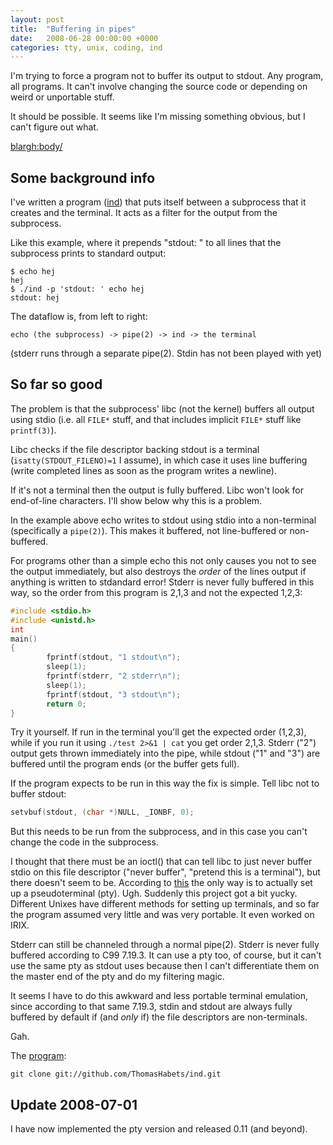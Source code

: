 ```yaml
---
layout: post
title:  "Buffering in pipes"
date:   2008-06-28 00:00:00 +0000
categories: tty, unix, coding, ind
---
```

I'm trying to force a program not to buffer its output to stdout. Any program,
all programs. It can't involve changing the source code or depending on weird
or unportable stuff.

It should be possible. It seems like I'm missing something obvious, but I
can't figure out what.

  <blargh:body/>

## Some background info

I've written a program
([ind](http://www.habets.pp.se/synscan/programs.php?prog=ind)) that
puts itself between a subprocess that it creates and the terminal. It
acts as a filter for the output from the subprocess.

Like this example, where it prepends "stdout: " to all lines that the subprocess prints to standard output:
```shell
$ echo hej
hej
$ ./ind -p 'stdout: ' echo hej
stdout: hej
```

The dataflow is, from left to right:
```
echo (the subprocess) -> pipe(2) -> ind -> the terminal
```

(stderr runs through a separate pipe(2). Stdin has not been played with yet)


## So far so good

The problem is that the subprocess' libc (not the kernel) buffers all
output using stdio (i.e. all `FILE*` stuff, and that includes implicit
`FILE*` stuff like `printf(3)`).

Libc checks if the file descriptor backing stdout is a terminal
(`isatty(STDOUT_FILENO)=1` I assume), in which case it uses line
buffering (write completed lines as soon as the program writes a newline).

If it's not a terminal then the output is fully buffered. Libc won't
look for end-of-line characters. I'll show below why this is a
problem.

In the example above echo writes to stdout using stdio into a
non-terminal (specifically a `pipe(2)`). This makes it buffered, not
line-buffered or non-buffered.

For programs other than a simple echo this not only causes you not to
see the output immediately, but also destroys the *order* of
the lines output if anything is written to stdandard error! Stderr is
never fully buffered in this way, so the order from this program is
2,1,3 and not the expected 1,2,3:


```c
#include <stdio.h>
#include <unistd.h>
int
main()
{
        fprintf(stdout, "1 stdout\n");
        sleep(1);
        fprintf(stderr, "2 stderr\n");
        sleep(1);
        fprintf(stdout, "3 stdout\n");
        return 0;
}
```

Try it yourself. If run in the terminal you'll get the expected order
(1,2,3), while if you run it using `./test 2>&1 | cat` you get order
2,1,3. Stderr ("2") output gets thrown immediately into the pipe,
while stdout ("1" and "3") are buffered until the program ends (or the
buffer gets full).

If the program expects to be run in this way the fix is simple. Tell
libc not to buffer stdout:

```c
setvbuf(stdout, (char *)NULL, _IONBF, 0);
```

But this needs to be run from the subprocess, and in this case you
can't change the code in the subprocess.

I thought that there must be an ioctl() that can tell libc to just
never buffer stdio on this file descriptor ("never buffer", "pretend
this is a terminal"), but there doesn't seem to be. According to <a
href="http://www.developerweb.net/forum/showthread.php?t=2990">this</a>
the only way is to actually set up a pseudoterminal
(pty). Ugh. Suddenly this project got a bit yucky. Different Unixes
have different methods for setting up terminals, and so far the
program assumed very little and was very portable. It even worked on
IRIX.

Stderr can still be channeled through a normal pipe(2). Stderr is never
fully buffered according to C99 7.19.3. It can use a pty too, of
course, but it can't use the same pty as stdout uses because then I
can't differentiate them on the master end of the pty and do my
filtering magic.

It seems I have to do this awkward and less portable terminal
emulation, since according to that same 7.19.3, stdin and stdout are
always fully buffered by default if (and <em>only</em> if) the file descriptors
are non-terminals.

Gah.

The [program](http://github.com/ThomasHabets/ind):
```shell
git clone git://github.com/ThomasHabets/ind.git
```

## Update 2008-07-01
I have now implemented the pty version and released 0.11 (and beyond).
